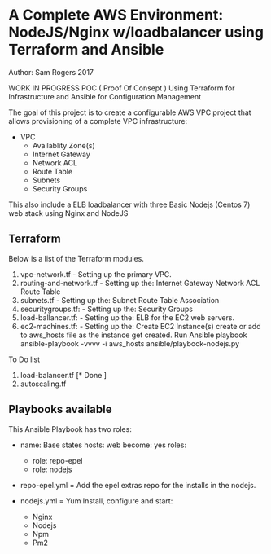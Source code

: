 # A Complete AWS Environment: NodeJS/Nginx w/loadbalancer using Terraform and Ansible
Author: Sam Rogers
2017

WORK IN PROGRESS
POC ( Proof Of Consept ) Using Terraform for Infrastructure and Ansible for Configuration Management

The goal of this project is to  create a configurable AWS VPC project 
that allows provisioning of a complete VPC infrastructure:
*   VPC
    *   Availablity Zone(s)
    *   Internet Gateway
    *   Network ACL
    *   Route Table
    *   Subnets
    *   Security Groups
    
This also include a ELB loadbalancer with three Basic Nodejs (Centos 7) web stack using Nginx and NodeJS


## Terraform

Below is a list of the Terraform modules.

  1. vpc-network.tf	
    - Setting up the primary VPC.
  2. routing-and-network.tf
    - Setting up the:
	Internet Gateway
	Network ACL
	Route Table
  3. subnets.tf
    -  Setting up the:
	Subnet
	Route Table Association
  4. securitygroups.tf:
    -  Setting up the:
	Security Groups
  5. load-ballancer.tf:
    -  Setting up the:
	ELB for the EC2 web servers.
  6. ec2-machines.tf:
    -  Setting up the:
	Create EC2 Instance(s)
		create or add to aws_hosts file as the instance get created.
	Run Ansible playbook
	    ansible-playbook -vvvv -i aws_hosts  ansible/playbook-nodejs.py

To Do list

  1. load-balancer.tf [* Done ]
  1. autoscaling.tf	
  
## Playbooks available

This Ansible Playbook has two roles:
- name: Base states
  hosts: web
  become: yes 
  roles:
    - role: repo-epel 
    - role: nodejs

 - repo-epel.yml = Add the epel extras repo for the installs in the nodejs.
 - nodejs.yml = Yum Install, configure and start:
    -  Nginx
    -  Nodejs
    -  Npm
    -  Pm2
